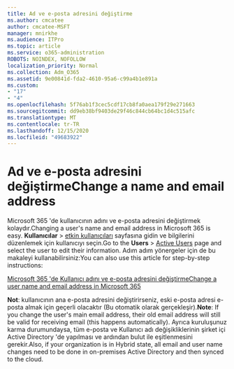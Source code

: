 ```yaml
---
title: Ad ve e-posta adresini değiştirme
ms.author: cmcatee
author: cmcatee-MSFT
manager: mnirkhe
ms.audience: ITPro
ms.topic: article
ms.service: o365-administration
ROBOTS: NOINDEX, NOFOLLOW
localization_priority: Normal
ms.collection: Adm_O365
ms.assetid: 9e00841d-fda2-4610-95a6-c99a4b1e891a
ms.custom:
- "17"
- "4"
ms.openlocfilehash: 5f76ab1f3cec5cdf17cb8fa0aea179f29e271663
ms.sourcegitcommit: dd9eb38bf9403de29f46c844cb64bc1d4c515afc
ms.translationtype: MT
ms.contentlocale: tr-TR
ms.lasthandoff: 12/15/2020
ms.locfileid: "49683922"
---
```

# <a name="change-a-name-and-email-address"></a><span data-ttu-id="03b08-102">Ad ve e-posta adresini değiştirme</span><span class="sxs-lookup"><span data-stu-id="03b08-102">Change a name and email address</span></span>

<span data-ttu-id="03b08-103">Microsoft 365 'de kullanıcının adını ve e-posta adresini değiştirmek kolaydır.</span><span class="sxs-lookup"><span data-stu-id="03b08-103">Changing a user's name and email address in Microsoft 365 is easy.</span></span> <span data-ttu-id="03b08-104">**Kullanıcılar** \> [etkin kullanıcıları](https://go.microsoft.com/fwlink/p/?linkid=834822) sayfasına gidin ve bilgilerini düzenlemek için kullanıcıyı seçin.</span><span class="sxs-lookup"><span data-stu-id="03b08-104">Go to the **Users** \> [Active Users](https://go.microsoft.com/fwlink/p/?linkid=834822) page and select the user to edit their information.</span></span> <span data-ttu-id="03b08-105">Adım adım yönergeler için de bu makaleyi kullanabilirsiniz:</span><span class="sxs-lookup"><span data-stu-id="03b08-105">You can also use this article for step-by-step instructions:</span></span>
  
[<span data-ttu-id="03b08-106">Microsoft 365 'de Kullanıcı adını ve e-posta adresini değiştirme</span><span class="sxs-lookup"><span data-stu-id="03b08-106">Change a user name and email address in Microsoft 365</span></span>](https://docs.microsoft.com/microsoft-365/admin/add-users/change-a-user-name-and-email-address)
  
 <span data-ttu-id="03b08-107">**Not**: kullanıcının ana e-posta adresini değiştirirseniz, eski e-posta adresi e-posta almak için geçerli olacaktır (Bu otomatik olarak gerçekleşir).</span><span class="sxs-lookup"><span data-stu-id="03b08-107">**Note**: If you change the user's main email address, their old email address will still be valid for receiving email (this happens automatically).</span></span> <span data-ttu-id="03b08-108">Ayrıca kuruluşunuz karma durumundaysa, tüm e-posta ve Kullanıcı adı değişikliklerinin şirket içi Active Directory 'de yapılması ve ardından bulut ile eşitlenmesini gerekir.</span><span class="sxs-lookup"><span data-stu-id="03b08-108">Also, if your organization is in Hybrid state, all email and user name changes need to be done in on-premises Active Directory and then synced to the cloud.</span></span>